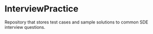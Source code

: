 # InterviewPractice

Repository that stores test cases and sample solutions to common SDE interview questions.
